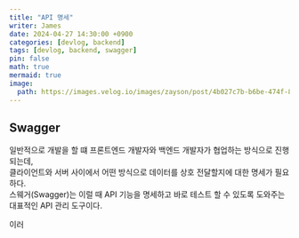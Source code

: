 ```yaml
---
title: "API 명세"
writer: James
date: 2024-04-27 14:30:00 +0900
categories: [devlog, backend]
tags: [devlog, backend, swagger]
pin: false
math: true
mermaid: true
image:
  path: https://images.velog.io/images/zayson/post/4b027c7b-b6be-474f-84f0-1124182c616d/swagger.png
---
```


<!-- ##

일반적으로 서버 개발자가 서비스를 위한 서버 API를 구현을 하면 클라이언트 개발자에게 어떤 방식으로 서버로 정보를 전달할지 알려주어야 한다.    -->

## Swagger

일반적으로 개발을 할 떄 프론트엔드 개발자와 백엔드 개발자가 협업하는 방식으로 진행되는데,  
클라이언트와 서버 사이에서 어떤 방식으로 데이터를 상호 전달할지에 대한 명세가 필요하다.  
스웨거(Swagger)는 이럴 때 API 기능을 명세하고 바로 테스트 할 수 있도록 도와주는 대표적인 API 관리 도구이다.

이러
